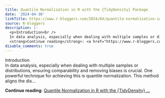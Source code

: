 ```yaml
---
title: Quantile Normalization in R with the {TidyDensity} Package
date: '2024-04-30'
linkTitle: https://www.r-bloggers.com/2024/04/quantile-normalization-in-r-with-the-tidydensity-package/
source: R-bloggers
description: |-
  <p>Introduction<br />
  In data analysis, especially when dealing with multiple samples or distributions, ensuring comparability and removing biases is crucial. One powerful technique for achieving this is quantile normalization. This method aligns the dis...</p>
  <strong>Continue reading</strong>: <a href="https://www.r-bloggers.com/2024/04/quantile-normalization-in-r-with-the-tidydensity-package/">Quantile Normalization in R with the {TidyDensity} ...
disable_comments: true
---
```

<p>Introduction<br />
In data analysis, especially when dealing with multiple samples or distributions, ensuring comparability and removing biases is crucial. One powerful technique for achieving this is quantile normalization. This method aligns the dis...</p>
<strong>Continue reading</strong>: <a href="https://www.r-bloggers.com/2024/04/quantile-normalization-in-r-with-the-tidydensity-package/">Quantile Normalization in R with the {TidyDensity} ...